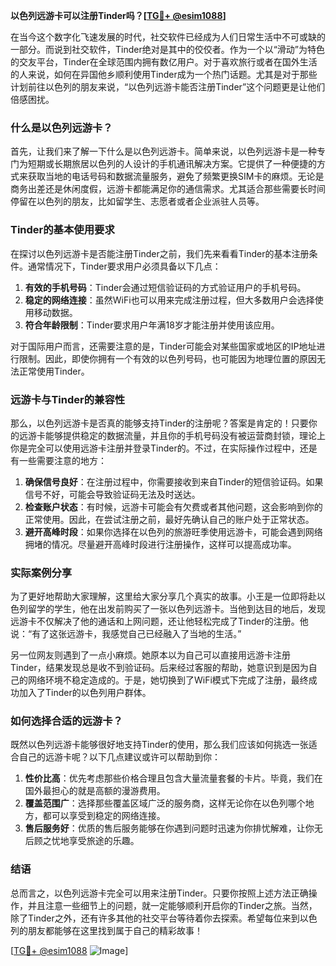 **以色列远游卡可以注册Tinder吗？[[TG💪+ @esim1088](https://t.me/s/esim1088)]**

在当今这个数字化飞速发展的时代，社交软件已经成为人们日常生活中不可或缺的一部分。而说到社交软件，Tinder绝对是其中的佼佼者。作为一个以“滑动”为特色的交友平台，Tinder在全球范围内拥有数亿用户。对于喜欢旅行或者在国外生活的人来说，如何在异国他乡顺利使用Tinder成为一个热门话题。尤其是对于那些计划前往以色列的朋友来说，“以色列远游卡能否注册Tinder”这个问题更是让他们倍感困扰。

### 什么是以色列远游卡？

首先，让我们来了解一下什么是以色列远游卡。简单来说，以色列远游卡是一种专门为短期或长期旅居以色列的人设计的手机通讯解决方案。它提供了一种便捷的方式来获取当地的电话号码和数据流量服务，避免了频繁更换SIM卡的麻烦。无论是商务出差还是休闲度假，远游卡都能满足你的通信需求。尤其适合那些需要长时间停留在以色列的朋友，比如留学生、志愿者或者企业派驻人员等。

### Tinder的基本使用要求

在探讨以色列远游卡是否能注册Tinder之前，我们先来看看Tinder的基本注册条件。通常情况下，Tinder要求用户必须具备以下几点：

1. **有效的手机号码**：Tinder会通过短信验证码的方式验证用户的手机号码。
2. **稳定的网络连接**：虽然WiFi也可以用来完成注册过程，但大多数用户会选择使用移动数据。
3. **符合年龄限制**：Tinder要求用户年满18岁才能注册并使用该应用。

对于国际用户而言，还需要注意的是，Tinder可能会对某些国家或地区的IP地址进行限制。因此，即使你拥有一个有效的以色列号码，也可能因为地理位置的原因无法正常使用Tinder。

### 远游卡与Tinder的兼容性

那么，以色列远游卡是否真的能够支持Tinder的注册呢？答案是肯定的！只要你的远游卡能够提供稳定的数据流量，并且你的手机号码没有被运营商封锁，理论上你是完全可以使用远游卡注册并登录Tinder的。不过，在实际操作过程中，还是有一些需要注意的地方：

1. **确保信号良好**：在注册过程中，你需要接收到来自Tinder的短信验证码。如果信号不好，可能会导致验证码无法及时送达。
2. **检查账户状态**：有时候，远游卡可能会有欠费或者其他问题，这会影响到你的正常使用。因此，在尝试注册之前，最好先确认自己的账户处于正常状态。
3. **避开高峰时段**：如果你选择在以色列的旅游旺季使用远游卡，可能会遇到网络拥堵的情况。尽量避开高峰时段进行注册操作，这样可以提高成功率。

### 实际案例分享

为了更好地帮助大家理解，这里给大家分享几个真实的故事。小王是一位即将赴以色列留学的学生，他在出发前购买了一张以色列远游卡。当他到达目的地后，发现远游卡不仅解决了他的通话和上网问题，还让他轻松完成了Tinder的注册。他说：“有了这张远游卡，我感觉自己已经融入了当地的生活。”

另一位网友则遇到了一点小麻烦。她原本以为自己可以直接用远游卡注册Tinder，结果发现总是收不到验证码。后来经过客服的帮助，她意识到是因为自己的网络环境不稳定造成的。于是，她切换到了WiFi模式下完成了注册，最终成功加入了Tinder的以色列用户群体。

### 如何选择合适的远游卡？

既然以色列远游卡能够很好地支持Tinder的使用，那么我们应该如何挑选一张适合自己的远游卡呢？以下几点建议或许可以帮助到你：

1. **性价比高**：优先考虑那些价格合理且包含大量流量套餐的卡片。毕竟，我们在国外最担心的就是高额的漫游费用。
2. **覆盖范围广**：选择那些覆盖区域广泛的服务商，这样无论你在以色列哪个地方，都可以享受到稳定的网络连接。
3. **售后服务好**：优质的售后服务能够在你遇到问题时迅速为你排忧解难，让你无后顾之忧地享受旅途的乐趣。

### 结语

总而言之，以色列远游卡完全可以用来注册Tinder。只要你按照上述方法正确操作，并且注意一些细节上的问题，就一定能够顺利开启你的Tinder之旅。当然，除了Tinder之外，还有许多其他的社交平台等待着你去探索。希望每位来到以色列的朋友都能够在这里找到属于自己的精彩故事！

[[TG💪+ @esim1088](https://t.me/s/esim1088) ![Image](https://i.postimg.cc/4NQfJmqS/Snipaste-2025-05-13-00-14-12.png)]